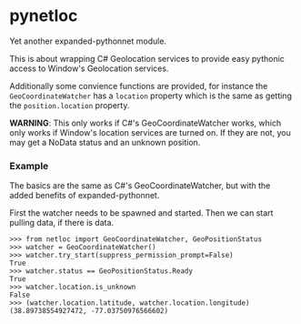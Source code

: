 # pynetloc
Yet another expanded-pythonnet module.

This is about wrapping C# Geolocation services to provide easy pythonic access to Window's Geolocation services.
    
Additionally some convience functions are provided, for instance the `GeoCoordinateWatcher` has a `location` property
    which is the same as getting the `position.location` property.

**WARNING**: This only works if C#'s GeoCoordinateWatcher works, which only works if Window's location services are turned on.
    If they are not, you may get a NoData status and an unknown position.

### Example
The basics are the same as C#'s GeoCoordinateWatcher, but with the added benefits of expanded-pythonnet.

First the watcher needs to be spawned and started. Then we can start pulling data, if there is data.
```pydocstring
>>> from netloc import GeoCoordinateWatcher, GeoPositionStatus
>>> watcher = GeoCoordinateWatcher()
>>> watcher.try_start(suppress_permission_prompt=False)
True
>>> watcher.status == GeoPositionStatus.Ready
True
>>> watcher.location.is_unknown
False
>>> (watcher.location.latitude, watcher.location.longitude)
(38.89738554927472, -77.03750976566602)
```